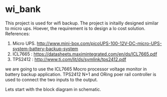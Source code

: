 # wi_bank
This project is used for wifi backup.
The project is initailly designed similar to micro ups. Hoever, the requirement is to design a lo cost solution.
References:
1. Micro UPS. http://www.mini-box.com/picoUPS-100-12V-DC-micro-UPS-system-battery-backup-system
2. ICL7665 : https://datasheets.maximintegrated.com/en/ds/ICL7665.pdf
3. TPS2412 : http://www.ti.com/lit/ds/symlink/tps2412.pdf

we are going to use the ICL7665 Mocro processor voltage monitor in battery backup application. 
TPS2412 N+1 and ORing poer rail controller is used to connect the two inputs to the output.

Lets start with the block diagram in schematic.
